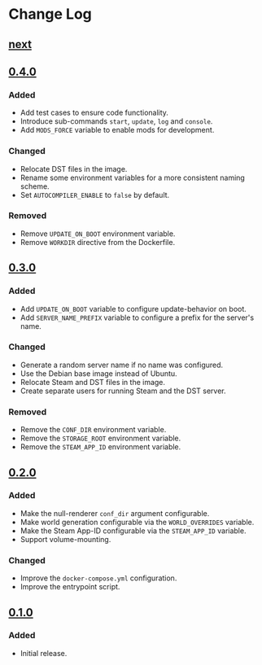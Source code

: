# Change Log

## [next]

## [0.4.0]

### Added
- Add test cases to ensure code functionality.
- Introduce sub-commands `start`, `update`, `log` and `console`.
- Add `MODS_FORCE` variable to enable mods for development.

### Changed
- Relocate DST files in the image.
- Rename some environment variables for a more consistent naming scheme.
- Set `AUTOCOMPILER_ENABLE` to `false` by default.

### Removed
- Remove `UPDATE_ON_BOOT` environment variable.
- Remove `WORKDIR` directive from the Dockerfile.

## [0.3.0]

### Added
- Add `UPDATE_ON_BOOT` variable to configure update-behavior on boot.
- Add `SERVER_NAME_PREFIX` variable to configure a prefix for the server's name.

### Changed
- Generate a random server name if no name was configured.
- Use the Debian base image instead of Ubuntu.
- Relocate Steam and DST files in the image.
- Create separate users for running Steam and the DST server.

### Removed
- Remove the `CONF_DIR` environment variable.
- Remove the `STORAGE_ROOT` environment variable.
- Remove the `STEAM_APP_ID` environment variable.

## [0.2.0]

### Added
- Make the null-renderer `conf_dir` argument configurable.
- Make world generation configurable via the `WORLD_OVERRIDES` variable.
- Make the Steam App-ID configurable via the `STEAM_APP_ID` variable.
- Support volume-mounting.

### Changed
- Improve the `docker-compose.yml` configuration.
- Improve the entrypoint script.

## [0.1.0]

### Added
- Initial release.

[next]: https://github.com/dst-academy/server/compare/v0.4.0...HEAD
[0.4.0]: https://github.com/dst-academy/server/compare/v0.3.0...v0.4.0
[0.3.0]: https://github.com/dst-academy/server/compare/v0.2.0...v0.3.0
[0.2.0]: https://github.com/dst-academy/server/compare/v0.1.0...v0.2.0
[0.1.0]: https://github.com/dst-academy/server/compare/da19beb5479033b82dd6dc1200bb0cf6724904c3...v0.1.0
